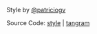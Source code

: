 Style by [@patriciogv](https://twitter.com/patriciogv)

Source Code: [style](http://tangrams.github.io/tangram-play/?style=https://rawgit.com/tangrams/tangram-sandbox/gh-pages/styles/war-games.yaml#17.125/40.70463/-74.01009) | [tangram](https://github.com/tangrams/tangram)
